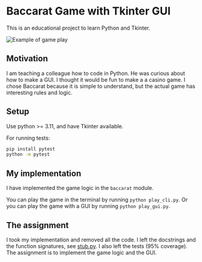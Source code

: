 
# Baccarat Game with Tkinter GUI

This is an educational project to learn Python and Tkinter.

![Example of game play](https://github.com/mbmackenzie/baccarat-tkinter-assignment/assets/52085111/d52d793b-4736-46b0-b9f6-f924f52300e5)

## Motivation

I am teaching a colleague how to code in Python. He was
curious about how to make a GUI. I thought it would be fun to make a
a casino game. I chose Baccarat because it is simple to understand, but the
actual game has interesting rules and logic.

## Setup

Use python >= 3.11, and have Tkinter available.

For running tests:

```bash
pip install pytest
python -m pytest
```
## My implementation

I have implemented the game logic in the `baccarat` module.

You can play the game in the terminal by running `python play_cli.py`. Or you can
play the game with a GUI by running `python play_gui.py`.


## The assignment

I took my implementation and removed all the code. I left the docstrings and
the function signatures, see [stub.py](stub.py). I also left the tests (95% coverage). The assignment is to implement
the game logic and the GUI.
